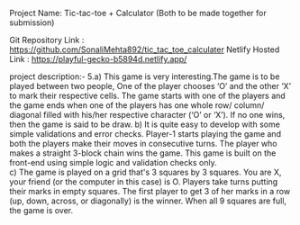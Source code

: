 Project Name: Tic-tac-toe + Calculator (Both to be made together for submission)

Git Repository Link : https://github.com/SonaliMehta892/tic_tac_toe_calculater
Netlify Hosted Link : https://playful-gecko-b5894d.netlify.app/

project description:- 
5.a) This game is very interesting.The game is to be played between two people, One of the player chooses ‘O’ and the other ‘X’ to mark their respective cells. The game starts with one of the players and the game ends when one of the players has one whole row/ column/ diagonal filled with his/her respective character (‘O’ or ‘X’). If no one wins, then the game is said to be draw.
b) It is quite easy to develop with some simple validations and error checks. Player-1 starts playing the game and both the players make their moves in consecutive turns. The player who makes a straight 3-block chain wins the game. This game is built on the front-end using simple logic and validation checks only.  
c) The game is played on a grid that's 3 squares by 3 squares.
You are X, your friend (or the computer in this case) is O. Players take turns putting their marks in empty squares.
The first player to get 3 of her marks in a row (up, down, across, or diagonally) is the winner.
When all 9 squares are full, the game is over.
